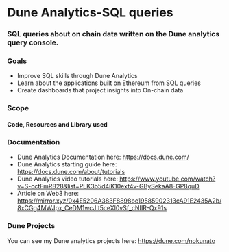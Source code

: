 # Dune Analytics-SQL queries
### SQL queries about on chain data written on the Dune analytics query console.
### Goals
* Improve SQL skills through Dune Analytics
* Learn about the applications built on Ethereum from SQL queries
* Create dashboards that project insights into On-chain data

### Scope
#### Code, Resources and Library used
### Documentation
* Dune Analytics Documentation here: https://docs.dune.com/
* Dune Analytics starting guide here: https://docs.dune.com/about/tutorials
* Dune Analytics video tutorials here: https://www.youtube.com/watch?v=S-cctFmR828&list=PLK3b5d4iK10ext4v-GBySekaA8-GP8quD
* Article on Web3 here: https://mirror.xyz/0x4E5206A383F8898bc19585902313cA91E2435A2b/8xCGg4MWJpx_CeDM1wcJIt5ceXl0vSf_cNIIR-Qx91s

### Dune Projects
You can see my Dune analytics projects here: https://dune.com/nokunato
